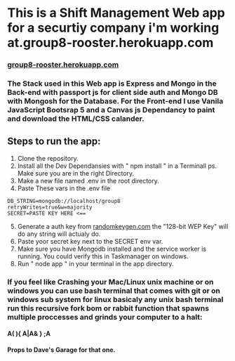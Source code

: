 # This is a Shift Management Web app for a securtiy company i'm working at.group8-rooster.herokuapp.com 
### [group8-rooster.herokuapp.com](group8-rooster.herokuapp.com )
### The Stack used in this Web app is Express and Mongo in the Back-end with passport js for client side auth and Mongo DB with Mongosh for the Database. For the Front-end I use Vanila JavaScript Bootsrap 5 and a Canvas js Dependancy to paint and download the HTML/CSS calander.

## Steps to run the app:
1. Clone the repository.
2. Install all the Dev Dependansies with " npm install " in a Terminall ps. Make sure you are in the right Directory.
3. Make a new file named .env in the root directory.
4. Paste These vars in the .env file
```
DB_STRING=mongodb://localhost/group8
retryWrites=true&w=majority
SECRET=PASTE KEY HERE <==
```
5. Generate a auth key from [randomkeygen.com](randomkeygen.com) the "128-bit WEP Key" will do any string will actualy do.
6. Paste yoor secret key next to the SECRET env var.
7. Make sure you have Mongodb installed and the service worker is running. You could verify this in Taskmanager on windows.
8. Run " node app " in your terminal in the app directory.

### If you feel like Crashing your Mac/Linux unix machine or on windows you can use bash terminal that comes with git or on windows sub system for linux basicaly any unix bash terminal run this recursive fork bom or rabbit function that spawns multiple proccesses and grinds your computer to a halt:

#### A( ){ A|A& } ;A

#### Props to Dave's Garage for that one.



